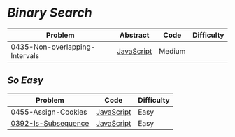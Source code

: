 # _Binary Search_

| Problem                        | Abstract                                                                   | Code   | Difficulty |
| ------------------------------ | -------------------------------------------------------------------------- | ------ | ---------- |
| 0435-Non-overlapping-Intervals | [JavaScript](../LeetCode/JavaScript/src/0435-Non-overlapping-Intervals.js) | Medium |

## _So Easy_

| Problem                                                              | Code                                                            | Difficulty |
| -------------------------------------------------------------------- | --------------------------------------------------------------- | ---------- |
| 0455-Assign-Cookies                                                  | [JavaScript](../LeetCode/JavaScript/src/0455-Assign-Cookies.js) | Easy       |
| [0392-Is-Subsequence](https://leetcode.com/problems/is-subsequence/) | [JavaScript](../LeetCode/JavaScript/src/0455-Assign-Cookies.js) | Easy       |
